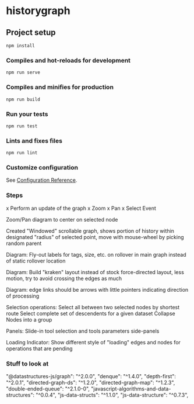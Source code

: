 # historygraph

## Project setup
```
npm install
```

### Compiles and hot-reloads for development
```
npm run serve
```

### Compiles and minifies for production
```
npm run build
```

### Run your tests
```
npm run test
```

### Lints and fixes files
```
npm run lint
```

### Customize configuration
See [Configuration Reference](https://cli.vuejs.org/config/).

### Steps
x Perform an update of the graph
x Zoom
x Pan
x Select Event

Zoom/Pan diagram to center on selected node

Created "Windowed" scrollable graph, shows portion of history within designated "radius"
of selected point, move with mouse-wheel by picking random parent

Diagram:  Fly-out labels for tags, size, etc. on rollover in main graph instead
of static rollover location

Diagram:  Build "kraken" layout instead of stock force-directed layout, less
motion, try to avoid crossing the edges as much

Diagram: edge links should be arrows with little pointers indicating direction of processing

Selection operations: 
    Select all between two selected nodes by shortest route
    Select complete set of descendents for a given dataset
    Collapse Nodes into a group

Panels: Slide-in tool selection and tools parameters side-panels

Loading Indicator: 
    Show different style of "loading" edges and nodes for operations that are pending


### Stuff to look at

"@datastructures-js/graph": "^2.0.0",
"denque": "^1.4.0",
"depth-first": "^2.0.1",
"directed-graph-ds": "^1.2.0",
"directed-graph-map": "^1.2.3",
"double-ended-queue": "^2.1.0-0",
"javascript-algorithms-and-data-structures": "^0.0.4",
"js-data-structs": "^1.1.0",
"js-data-structure": "^0.7.3",